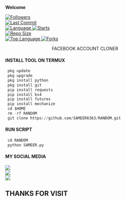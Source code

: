 
____Welcome____


<a href="https://github.com/SAMEER6363/followers">
<img title="Followers" src="https://img.shields.io/github/followers/SAMEER6363?label=Followers&color=green&style=flat-square"></a>

<br>
  <a href="https://github.com/SAMEER6363/termux-style/stargazers/">
  <a href="https://github.com/SAMEER6363/RANDOM">
    <img alt="Last Commit" src="https://img.shields.io/github/last-commit/SAMEER6363/RANDOM.svg"/>
  </a>
<br>
  <a href="https://github.com/SAMEER6363/RANDOM">
    <img alt="Language" src="https://img.shields.io/github/languages/count/SAMEER6363/RANDOM.svg"/>
  </a>
  <a href="https://github.com/SAMEER6363/RANDOM">
    <img alt="Starts" src="https://img.shields.io/github/stars/SAMEER6363/RANDOM.svg"/>
  </a>
<br>
<a href="https://github.com/Sarfraz-Ssb/SSB">
    <img alt="Repo Size" src="https://img.shields.io/github/repo-size/Sarfraz-Ssb/SSB.svg"/>
  </a>
<br>
<a href="https://github.com/SAMEER6363/RANDOM">
    <img alt="Top Language" src="https://img.shields.io/github/languages/top/SAMEER6363/RANDOM.svg"/> <a                                                                                                        href="https://github.com/SAMEER6363/RANDOM">
    <img alt="Forks" src="https://img.shields.io/github/forks/SAMEER6363/RANDOM.svg"/>
  </a>
</div>

</br>
<p align="center">
      FACEBOOK ACCOUNT CLONER
</p>
  
#### INSTALL TOOL ON TERMUX
```python
 pkg update
 pkg upgrade
 pkg install python
 pkg install git
 pip install requests
 pip install bs4
 pip install futures
 pip install mechanize
 cd $HOME 
 rm -rf RANDOM
 git clone https://github.com/SAMEER6363/RANDOM.git
```
#### RUN SCRIPT
```python
 cd RANDOM
 python SAMEER.py
```


#### MY SOCIAL MEDIA

[![](https://img.shields.io/badge/Github-black?logo=Github&logoColor=red&labelColor=black)](https://github.com/SAMEER6363) <br>
[![](https://img.shields.io/badge/TELGRAM-BLACK?logo=Telegram&logoColor=red&labelColor=blue)](https://t.me/Sameerking1648) <br>
[![](https://img.shields.io/badge/Facebook-black?logo=Facebook&logoColor=yellow&labelColor=red)](https://www.facebook.com/groups/147435904593672/?ref=share) <br>

<h2> THANKS FOR VISIT <h2\>
